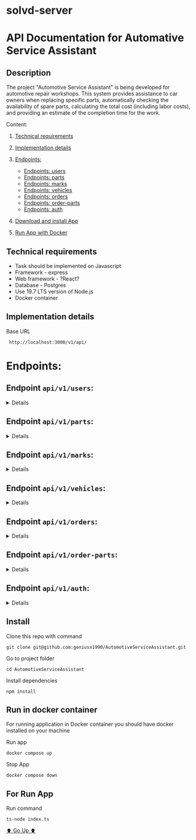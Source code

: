 # solvd-server

# API Documentation for Automative Service Assistant

## Description <a name="go-up"></a>

The project "Automotive Service Assistant" is being developed 
for automotive repair workshops. This system provides assistance 
to car owners when replacing specific parts, automatically checking 
the availability of spare parts, calculating the total cost 
(including labor costs), and providing an estimate of the completion 
time for the work.

Content:

1. [Technical requirements](#Technical-requirements)
2. [Implementation details](#Implementation-details)
3. [Endpoints:](#Endpoints)
   - [Endpoints: users](#users)
   - [Endpoints: parts](#parts)
   - [Endpoints: marks](#marks)
   - [Endpoints: vehicles](#vehicles)
   - [Endpoints: orders](#orders)
   - [Endpoints: order-parts](#order-parts)
   - [Endpoints: auth](#auth)

4. [Download and install App](#Install)
5. [Run App with Docker](#docker)

## Technical requirements <a name="Technical-requirements"></a>

- Task should be implemented on Javascript
- Framework - express
- Web framework - ?React?
- Database - Postgres
- Use 19.7 LTS version of Node.js
- Docker container

## Implementation details <a name="Implementation-details"></a>

Base URL

```
 http://localhost:3000/v1/api/
```

# Endpoints: <a name="Endpoints"></a>

## Endpoint `api/v1/users`: <a name="users"></a>
<details>

### GET all users
##### `GET api/v1/users` 
<details>

This endpoint allows you to get a list of users.

* **Success Response:**

```
  HTTP/1.1 200 OK
  Content-Type: application/json 
  [
    {
      "id": "1",
      "name": "John Doe",
      "email": "john.doe@example.com",
      "password": "$2a$05$bWPQ0AXCJPdm8H4f1S6XeOCUJs8zfjNcsGU7/QjYqqKhUpbijk22y",
      "phonenumber": "123123",
      "role": "user"
    },
    {
      "id": "2",
      "name": "Jane Smith",
      "email": "jane.smith@example.com",
      "password": "$2a$05$bWPQ0AXCJPdm8H4f1S6XeOCUJs8zfjNcsGU7/QjYqqKhUpbijk22y",
      "phonenumber": "232323",
      "role": "admin"
    },
    ...
    ]
```
</details>

### GET one user
##### `GET api/v1/users/:id`
<details>
This endpoint allows you to retrieve a single user by ID.

- Query Parameters

| Parameter | Type   | Required | Description  |
|-----------|--------|----------|--------------|
| `id=[integer]`      | number | Yes      | The user ID. |

* **Success Response:**

```
    HTTP/1.1 200 OK
    Content-Type: application/json
    {
      "id": "1",
      "name": "John Doe",
      "email": "john.doe@example.com",
      "password": "$2a$05$bWPQ0AXCJPdm8H4f1S6XeOCUJs8zfjNcsGU7/QjYqqKhUpbijk22y",
      "phonenumber": "123123",
      "role": "user"
    }
```

* **Error Response:**
```
    HTTP/1.1 400 Bad Request
    Content-Type: application/json
    {
      error: "Invalid User ID. User ID must be a number."
    }

    HTTP/1.1 404 Not Found
    Content-Type: application/json
    {
      error: "User not found." 
    }

    HTTP/1.1 500 Internal Server Error
    Content-Type: application/json
    {
      error: "An error occurred while fetching the user."
    }
```
</details>

### POST Create a new  user
##### `POST api/v1/users`
<details>
This endpoint allows you to register a new user in the system.

Example request body:
```
    {
        "name": "johndoe",
        "email": "john.doe@example.com",
        "password": "securepassword",
        "phonenumber": "123123",
        "role": "user"
    }
```
* **Success Response:**
```
  HTTP/1.1 201 Created
  Content-Type: application/json
   {
        "name": "johndoe",
        "email": "john.doe@example.com",
        "password": "securepassword",
        "phonenumber": "123123",
        "role": "user"
    }
```

* **Error Response:**

```
  HTTP/1.1 400 Bad Request
  Content-Type: application/json

    {
        error: "Invalid user data. Please check the request data and try again."
    }

  HTTP/1.1 500 Internal Server Error
  Content-Type: application/json
    {
        error: "An error occurred while fetching the user."
    }

```
</details>

### PUT Update user
##### `PUT api/v1/users`
<details>
This endpoint allows you to update a user info in the system.

Example request body:
```
  {
    "id": 1,
    "name": "andrea",
    "email": "andrea@gmail.com",
    "password": "$2a$05$bWPQ0AXCJPdm8H4f1S6XeOCUJs8zfjNcsGU7/QjYqqKhUpbijk22y",
    "phonenumber": "1234567",
    "role": "User"
  }
```
* **Success Response:**

```
  HTTP/1.1 200 OK
  Content-Type: application/json

  {
    "message": "User successfully updated",
    "updatedUser": {
        "id": 1,
        "name": "andrea",
        "email": "andrea@gmail.com",
        "password": "$2a$05$bWPQ0AXCJPdm8H4f1S6XeOCUJs8zfjNcsGU7/QjYqqKhUpbijk22y",
        "phonenumber": "1234567",
        "role": "User"
    }
  }
```
* **Error Response:**
```
  HTTP/1.1 404 Not Found
  Content-Type: application/json
  {
    error: "User not found." 
  }

  HTTP/1.1 500 Internal Server Error
  Content-Type: application/json
  {
    error: "An error occurred while updating the user"
  }
```
</details>

### DELETE Delete user
##### `DELETE api/v1/users/:userId`
<details>
This endpoint allows you to delete a single user by ID.

- Query Parameters

| Parameter | Type   | Required | Description                     |
|-----------|--------|----------|---------------------------------|
| `id=[integer]`| number| Yes   | The user id for delete account. |


* **Success Response:**
```
    HTTP/1.1 200 OK
    Content-Type: application/json
    {
       "message": "User successfully deleted",
       "deletedUser": {
        "id": 3,
        "name": "andrea",
        "email": "andrea@gmail.com",
        "password": "andrea",
        "phonenumber": "1234567",
        "role": "User"
    }
}
```
* **Error Response:**

```
    HTTP/1.1 404 Not Found
    Content-Type: application/json
    {
        error: "User not found"
    }

    HTTP/1.1 500 Internal Server Error
    Content-Type: application/json
    {
      error: "An error occurred while deleting the user"
    }
```
</details>

</details>

## Endpoint `api/v1/parts`: <a name="parts"></a>

<details>

### GET Get all spare parts
##### `GET api/v1/parts`
<details>
This request allows you to get all spare parts.

* **Success Response:**

```
  HTTP/1.1 200 OK
  Content-Type: application/json
    [
        {
            "id": 1,
            "part_name": "Brake Pads",
            "description": "Front brake pads for safe braking",
            "price": "$30.50",
            "availability": true,
            "repair_cost": "$50.00",
            "repair_time": {
            "hours": 3
            },
            "vehicle_id": 1
        },
        {
            "id": 67,
            "part_name": "Air Filter",
            "description": "Engine air filter for clean air intake",
            "price": "$8.99",
            "availability": true,
            "repair_cost": "$0.00",
            "repair_time": {
            "hours": 1
            },
            "vehicle_id": 5
        },
        {
            "id": 97,
            "part_name": "Spark Plugs",
            "description": "Set of spark plugs for ignition",
            "price": "$15.99",
            "availability": true,
            "repair_cost": "$20.00",
            "repair_time": {
            "hours": 1
            },
            "vehicle_id": 4
        }
    ]
```
</details>

### GET Get part
##### `GET api/v1/parts/:id`
<details>
This endpoint allows you to retrieve one spare part by ID.

* **Success Response:**

```
  HTTP/1.1 200 OK
  Content-Type: application/json
  {
    "id": 1,
    "part_name": "Brake Pads",
    "description": "Front brake pads for safe braking",
    "price": "$30.50",
    "availability": true,
    "repair_cost": "$50.00",
    "repair_time": {
        "hours": 3
    },
    "vehicle_id": 1
  }
```

* **Error Response:**

```
  HTTP/1.1 404 Not Found
  Content-Type: application/json
    {
    error: "Part not found." 
    }

  HTTP/1.1 500 Internal Server Error
  Content-Type: application/json
    {
      error: "An error occurred while fetching the part."
    }
```
</details>

### POST Create new part
##### `POST api/v1/parts`
<details>
This request allows to reate a new part, only admin can do this. The request
  body should contain the required information for creating a new spare part, such as
  part name, description, price, availability, repair cost, repair time, vehicle_id.

```
Header:
  {
      Authorization: Bearer your-jwt-token-here
  }

  {
    "part_name": "Brake Pads",
    "description": "Front brake pads for safe braking",
    "price": "$30.50",
    "availability": true,
    "repair_cost": "$50.00",
    "repair_time": {
        "hours": 3
    },
    "vehicle_id": 1
  }
```
* **Success Response:**

```
  HTTP/1.1 201 Created
  Content-Type: application/json
  {
      part: {
          {
            "id": 2,
            "description": "Front brake pads for safe braking",
            "price": "$30.50",
            "availability": true,
            "repair_cost": "$50.00",
            "repair_time": {
                "hours": 3
            },
            "vehicle_id": 1
          },
        message: 'Part created successfully',
      }
  }
```

* **Error Response:**
```
  HTTP/1.1 400 Bad Request
  Content-Type: application/json
  {
    error: 'Invalid input. Please provide valid data and a positive price.'
  }

   HTTP/1.1 500 Internal Server Error
   Content-Type: application/json
  {
    error: "An error occurred while creating the part."
  }
```
</details>

### PUT Update part
##### `PUT api/v1/parts`

<details>
This request allows to update a part. The request
  body should contain the required information for updating a new spare part, such as
  part name, price, availability, repair cost, repair time, vehicle_id, id.

* **Success Response:**

```
  HTTP/1.1 200 OK
  Content-Type: application/json

  {
    part: {
          {
            "id": 2,
            "part_name": "Engine oil filter",
            "description": "Front brake pads for safe braking",
            "price": "15.00",
            "availability": 12,
            "repair_cost": 10,
            "repair_time": 1,
            "vehicle_id": 1
          },
      message: 'Part updated successfully',
      }
  }
```
* **Error Response:**

```
  HTTP/1.1 400 Bad Request
  Content-Type: application/json
  {
    message: 'ID not specified'
  }

  HTTP/1.1 404 Not Found
  Content-Type: application/json
  {
    error: 'Part not found'
  }

  HTTP/1.1 500 Internal Server Error
  Content-Type: application/json
  {
    error: "An error occurred while updating the part."
  }
```
</details>

### DELETE Delete part
##### `DELETE api/parts/:id`

<details>
This endpoint allows you to delete a par in the system.

- Query Parameters

| Parameter    | Type   | Required | Description               |
|--------------|--------|----------|---------------------------|
| `id=[integer]`| number| Yes      | The part id for delete spare part. |

* **Success Response:**

```
    HTTP/1.1 200 OK
    Content-Type: application/json
    {
      part: {
          {
            "id": 2,
            "part_name": "Engine oil filter",
            "description": "Front brake pads for safe braking",
            "price": "15.00",
            "availability": 12,
            "repair_cost": 10,
            "repair_time": 1,
            "vehicle_id": 1
          },
      message: 'Part deleted successfully',
      }
  }
```

```
    HTTP/1.1 404 Not Found
    Content-Type: application/json

    {
      error: "Part not found"
    }

    HTTP/1.1 500 Internal Server Error
    Content-Type: application/json
    {
      error: "An error occurred while deleting the part."
    }
```
</details>
</details>

## Endpoint `api/v1/marks`: <a name="marks"></a>
<details>

### GET all marks
##### `GET api/v1/marks`
<details>

This endpoint allows you to get a list of marks of vehicle.


* **Success Response:**

```
  HTTP/1.1 200 OK
  Content-Type: application/json
  [
    {
        "id": 1,
        "mark": "Mercedes-Benz"
    },
    {
        "id": 2,
        "mark": "BMW"
    },
    {
        "id": 3,
        "mark": "Toyota"
    }
]
```
</details>

### GET one mark
##### `GET api/v1/marks/:id`

<details>
This endpoint allows you to retrieve a single mark by ID.

* **Success Response:**

```
  HTTP/1.1 200 OK
  Content-Type: application/json
  {
    "id": 1,
    "mark": "Mercedes-Benz"
  }
```
* **Error Response:**

```
    HTTP/1.1 404 Not Found
    Content-Type: application/json
    {
      error: "Mark not found." 
    }

    HTTP/1.1 500 Internal Server Error
    Content-Type: application/json
    {
      error: "An error occurred while fetching the mark."
    }
```
</details>

### POST Create new mark
##### `POST api/v1/marks`

<details>
This endpoint allows you to register a new mark in the system.
The request body should contain the required information 
  for creating a new mark, such as mark name.

* **Request:**
```
  {
    "mark": "KIA"
  }
```
* **Success Response:**

```
  HTTP/1.1 201 Created
  Content-Type: application/json
  {
    "mark": {
        "id": 6,
        "mark": "KIA"
    },
    "message": "Mark created successfully"
}
```
* **Error Response:**

```
  HTTP/1.1 400 Bad Request
  Content-Type: application/json
  {
    error: 'Invalid input: mark is required.'
  }

   HTTP/1.1 500 Internal Server Error
   Content-Type: application/json
  {
    error: "An error occurred while creating a mark."
  }
```
</details>


### PUT Update mark
##### `PUT api/v1/marks`

<details>
This endpoint allows you to update a mark info in the system.

Example request body:
```
  {
    "id": 5,
    "mark": "Porsche",
  }
```

* **Success Response:**
```
  HTTP/1.1 200 OK
  Content-Type: application/json
  {
    "message": "Mark updated successfully",
    "updatedMark": {
        "id": 5,
        "mark": "Porsche"
    }
}
```

* **Error Response:**

```
  HTTP/1.1 400 Bad Request
  Content-Type: application/json
  {
    message: 'ID not specified'
  }

  HTTP/1.1 404 Not Found
  Content-Type: application/json
  {
    error: 'Mark not found'
  }

   HTTP/1.1 500 Internal Server Error
  Content-Type: application/json
  {
    error: "An error occurred while updating the mark."
  }
```
</details>

### DELETE Delete mark
##### `DELETE api/marks/:id`

<details>
This endpoint allows you to delete a single mark by ID.

- Query Parameters

| Parameter    | Type   | Required | Description               |
|--------------|--------|----------|---------------------------|
| `id=[integer]`| number| Yes      | The mark id for delete mark. |


* **Success Response:**

```
    HTTP/1.1 200 OK
    Content-Type: application/json
    {
        "message": "Mark deleted successfully",
        "deletedMark": {
            "id": 5,
            "mark": "Porsche"
        }
    }
```

* **Error Response:**

```
    HTTP/1.1 404 Not Found
    Content-Type: application/json

    {
      error: "Mark not found"
    }

    HTTP/1.1 500 Internal Server Error
    Content-Type: application/json
    {
      error: "An error occurred while deleting the mark."
    }
```
</details>
</details>



## Endpoint `api/v1/vehicles`: <a name="vehicles"></a>
<details>

### GET all vehicles
##### `GET api/v1/vehicles`
<details>

This endpoint allows you to get a list of vehicles.


* **Success Response:**

```
  HTTP/1.1 200 OK
  Content-Type: application/json
  [
    {
        "id": 1,
        "mark_id": 2,
        "vehicle_year": 2016
    },
    {
        "id": 2,
        "mark_id": 3,
        "vehicle_year": 2016
    },
    ...
  ]
```
</details>

### GET one vehicle
##### `GET api/v1/vehicles/:id`

<details>
This endpoint allows you to retrieve a single vehicle by ID.

- Query Parameters

| Parameter    | Type   | Required | Description               |
|--------------|--------|----------|---------------------------|
| `id=[integer]`| number| Yes      | The vehicle id to get the vehicle. |

* **Success Response:**

```
  HTTP/1.1 200 OK
  Content-Type: application/json
  {
    "id": 1,
    "mark_id": 2,
    "vehicle_year": 2016
  }
```
* **Error Response:**

```
    HTTP/1.1 404 Not Found
    Content-Type: application/json
    {
      error: "Vehicle not found." 
    }

    HTTP/1.1 500 Internal Server Error
    Content-Type: application/json
    {
      error: "An error occurred while fetching the vehicle."
    }
```
</details>

### POST Create new vehicle
##### `POST api/v1/vehicles`

<details>
This endpoint allows you to register a new vehicle in the system.
The request body should contain the required information 
for creating a new vehicle, such as mark_id, vehicle year.

* **Request:**
```
  {
    "mark_id": 2,
    "vehicle_year": 2016
  }
```
* **Success Response:**

```
  HTTP/1.1 201 Created
  Content-Type: application/json
  {
    "message": "Vehicle created successfully",
    "vehicle": {
        "id": 4,
        "mark_id": 2,
        "vehicle_year": 2016
    }
  }
```
* **Error Response:**

```
  HTTP/1.1 400 Bad Request
  Content-Type: application/json
  {
    error: 'Invalid or missing data in the request.'
  }

   HTTP/1.1 500 Internal Server Error
   Content-Type: application/json
  {
    error: "An error occurred while creating a vehicle."
  }
```
</details>


### PUT Update vehicle
##### `PUT api/v1/vehicles`

<details>
This endpoint allows you to update a vehicle info in the system.

Example request body:
```
  { 
    "id": 4,
    "mark_id": 2,
    "vehicle_year": 2011
  }
```

* **Success Response:**
```
  HTTP/1.1 200 OK
  Content-Type: application/json
  {
    "message": "Vehicle updated successfully",
    "vehicle": {
        "id": 4,
        "mark_id": 2,
        "vehicle_year": 2011
    }
  }
```

* **Error Response:**

```
  HTTP/1.1 400 Bad Request
  Content-Type: application/json
  {
    message: 'ID not specified'
  }

  HTTP/1.1 404 Not Found
  Content-Type: application/json
  {
    error: 'Vehicle not found'
  }

   HTTP/1.1 500 Internal Server Error
  Content-Type: application/json
  {
    error: "An error occurred while updating the vehicle."
  }
```
</details>

### DELETE Delete vehicle
##### `DELETE api/vehicles/:id`

<details>
This endpoint allows you to delete a single vehicle by ID.

- Query Parameters

| Parameter    | Type   | Required | Description               |
|--------------|--------|----------|---------------------------|
| `id=[integer]`| number| Yes      | The vehicle id for delete vehicle. |


* **Success Response:**

```
    HTTP/1.1 200 OK
    Content-Type: application/json
    {
    "message": "Vehicle deleted successfully",
    "vehicle": {
        "id": 6,
        "mark_id": 3,
        "vehicle_year": 2011
      }
    }
```

* **Error Response:**

```
    HTTP/1.1 404 Not Found
    Content-Type: application/json

    {
      error: "Vehicle not found"
    }

    HTTP/1.1 500 Internal Server Error
    Content-Type: application/json
    {
      error: "An error occurred while deleting the vehicle."
    }
```
</details>
</details>

## Endpoint `api/v1/orders`: <a name="orders"></a>
<details>

### GET all orders
##### `GET api/v1/orders`
<details>

This endpoint allows you to get a list of orders.

* **Success Response:**

```
  HTTP/1.1 200 OK
  Content-Type: application/json
  [
    {
        "id": 1,
        "order_date": "2023-11-09",
        "status": "confirmed",
        "user_id": 2
    },
    {
        "id": 3,
        "order_date": "2222-03-09",
        "status": "in progress",
        "user_id": 1
    }
]
```
</details>

### GET one order
##### `GET api/v1/orders/:id`

<details>
This endpoint allows you to retrieve a single order by ID.

- Query Parameters

| Parameter    | Type   | Required | Description               |
|--------------|--------|----------|---------------------------|
| `id=[integer]`| number| Yes      | The order id to get the order. |

* **Success Response:**

```
  HTTP/1.1 200 OK
  Content-Type: application/json
  {
    "id": 6,
    "order_date": "2023-10-29T21:00:00.000Z",
    "status": "in progress",
    "user_id": 2,
    "partsSummary": {
        "total_price": "$38.98",
        "total_repair_cost": "$40.00",
        "total_repair_time": "14400.000000"
    }
  }
```
* **Error Response:**

```
    HTTP/1.1 404 Not Found
    Content-Type: application/json
    {
      error: "Order not found." 
    }

    HTTP/1.1 500 Internal Server Error
    Content-Type: application/json
    {
      error: "An error occurred while fetching the order."
    }
```
</details>

### POST Create new order
##### `POST api/v1/orders`

<details>
This endpoint allows you to register a new order in the system.
The request body should contain the required information 
for creating a new order, such as order date, status, user id.

* **Request:**
```
  {
      "order_date": "2023-11-09",
      "status": "in progress",
      "user_id": 2
  }
```
* **Success Response:**

```
  HTTP/1.1 201 Created
  Content-Type: application/json
  {
    "message": "Order created successfully",
    "order": {
        "id": 7,
        "order_date": "2023-11-08T21:00:00.000Z",
        "status": "in progress",
        "user_id": 2
    }
}
```
* **Error Response:**

```
  HTTP/1.1 400 Bad Request
  Content-Type: application/json
  {
    error: 'Invalid or missing data in the request.'
  }

   HTTP/1.1 500 Internal Server Error
   Content-Type: application/json
  {
    error: "An error occurred while creating order."
  }
```
</details>


### PUT Update order
##### `PUT api/v1/orders`

<details>
This endpoint allows you to update an order info in the system.

Example request body:
```
  {
    "id": 4,
    "order_date": "2023-12-08T21:00:00.000Z",
    "status": "confirmed",
    "user_id": 2
}
```

* **Success Response:**
```
  HTTP/1.1 200 OK
  Content-Type: application/json
  {
    "message": "Order updated successfully",
    "order": {
        "id": 4,
        "order_date": "2023-12-07T21:00:00.000Z",
        "status": "confirmed",
        "user_id": 2
    }
  }
```

* **Error Response:**

```
  HTTP/1.1 400 Bad Request
  Content-Type: application/json
  {
    message: 'ID not specified'
  }

  HTTP/1.1 404 Not Found
  Content-Type: application/json
  {
    error: 'Order not found'
  }

  HTTP/1.1 500 Internal Server Error
  Content-Type: application/json
  {
    error: "An error occurred while updating the order."
  }
```
</details>

### DELETE Delete order
##### `DELETE api/v1/orders/:id`

<details>
This endpoint allows you to delete a single order by ID.

- Query Parameters

| Parameter    | Type   | Required | Description               |
|--------------|--------|----------|---------------------------|
| `id=[integer]`| number| Yes      | The order id for delete order. |


* **Success Response:**

```
    HTTP/1.1 200 OK
    Content-Type: application/json
    {
    "message": "Order deleted successfully",
    "order": {
        "id": 4,
        "order_date": "2023-12-07T21:00:00.000Z",
        "status": "confirmed",
        "user_id": 2
      }
    }
```

* **Error Response:**

```
    HTTP/1.1 404 Not Found
    Content-Type: application/json

    {
      error: "Order not found"
    }

    HTTP/1.1 500 Internal Server Error
    Content-Type: application/json
    {
      error: "An error occurred while deleting the order."
    }
```
</details>
</details>


## Endpoint `api/v1/order-parts`: <a name="order-parts"></a>
<details>

### GET all order-parts
##### `GET api/v1/order-parts`
<details>

This endpoint allows you to get a list of order-parts.

* **Success Response:**

```
  HTTP/1.1 200 OK
  Content-Type: application/json
  [
    {
        "id": 5,
        "order_id": 1,
        "part_id": 1
    },
    {
        "id": 7,
        "order_id": 1,
        "part_id": 1
    }
  ]
```
</details>

### GET one order-part
##### `GET api/v1/order-parts/:id`

<details>
This endpoint allows you to retrieve a single order part by ID.

- Query Parameters

| Parameter    | Type   | Required | Description               |
|--------------|--------|----------|---------------------------|
| `id=[integer]`| number| Yes      | The order id to get the order part. |

* **Success Response:**

```
  HTTP/1.1 200 OK
  Content-Type: application/json
  {
    "id": 5,
    "order_id": 1,
    "part_id": 1
  }
```
* **Error Response:**

```
    HTTP/1.1 404 Not Found
    Content-Type: application/json
    {
      error: "Order part not found." 
    }

    HTTP/1.1 500 Internal Server Error
    Content-Type: application/json
    {
      error: "An error occurred while fetching order parts."
    }
```
</details>

### POST Create new order-part
##### `POST api/v1/order-parts`

<details>
This endpoint allows you to register a new order part in the system.
The request body should contain the required information 
for creating a new order part, such as order id, part id.

* **Request:**
```
  {
    "order_id": 1,
    "part_id": 1
  }
```
* **Success Response:**

```
  HTTP/1.1 201 Created
  Content-Type: application/json
  {
    "message": "Order part created successfully",
    "orderPart": {
        "id": 8,
        "order_id": 1,
        "part_id": 1
    }
  }
```
* **Error Response:**

```
  HTTP/1.1 400 Bad Request
  Content-Type: application/json
  {
    error: 'Invalid or missing data in the request.'
  }

   HTTP/1.1 500 Internal Server Error
   Content-Type: application/json
  {
    error: "An error occurred while creating a part for order."
  }
```
</details>


### PUT Update order-part
##### `PUT api/v1/order-parts`

<details>
This endpoint allows you to update an order part info in the system.

Example request body:
```
  {
    "id": 8,
    "order_id": 1,
    "part_id": 3
  }
```

* **Success Response:**
```
  HTTP/1.1 200 OK
  Content-Type: application/json
  {
    "message": "Order part updated successfully",
    "orderPart": {
        "id": 8,
        "order_id": 1,
        "part_id": 3
    }
  }
```

* **Error Response:**

```
  HTTP/1.1 400 Bad Request
  Content-Type: application/json
  {
    message: 'ID not specified'
  }

  HTTP/1.1 404 Not Found
  Content-Type: application/json
  {
    error: 'Order part not found'
  }

   HTTP/1.1 500 Internal Server Error
  Content-Type: application/json
  {
    error: "An error occurred while updating the order part."
  }
```
</details>

### DELETE Delete order-part
##### `DELETE api/order-parts/:id`

<details>
This endpoint allows you to delete a single order part by ID.

- Query Parameters

| Parameter    | Type   | Required | Description               |
|--------------|--------|----------|---------------------------|
| `id=[integer]`| number| Yes      | The order part id for delete order part. |


* **Success Response:**

```
    HTTP/1.1 200 OK
    Content-Type: application/json
    {
    "message": "Order part deleted successfully",
    "part": {
        "id": 8,
        "order_id": 1,
        "part_id": 3
      }
    }
```

* **Error Response:**

```
    HTTP/1.1 404 Not Found
    Content-Type: application/json

    {
      error: "Order part not found"
    }

    HTTP/1.1 500 Internal Server Error
    Content-Type: application/json
    {
      error: "An error occurred while deleting the order part."
    }
```
</details>
</details>

## Endpoint `api/v1/auth`: <a name="order-parts"></a>
<details>

### POST User registration
##### `POST api/v1/auth/registration`

<details>
This endpoint allows you to register a new user in the system. 
To register a new user, you need to send a POST request with 
a JSON body containing the following required information:
name: The user's name.
email: The user's email address.
password: The user's password, which will be securely hashed before storage.
phonenumber: The user's phone number.
role: The role or access level of the user.

* **Request:**
```
  {
    "name": "test",
    "email": "test@gmail.com",
    "password": "test",
    "phonenumber": "8888",
    "role": "User"
  }
```
* **Success Response:**

```
  HTTP/1.1 201 Created
  Content-Type: application/json
  {
    "message": "user registered"
  }
```
* **Error Response:**

```
  HTTP/1.1 400 Bad Request
  Content-Type: application/json
  {
    "message": "Email is already taken, please use another email"
  }

   HTTP/1.1 500 Internal Server Error
   Content-Type: application/json
  {
    error: "Registration error."
  }
```
</details>

### POST User authorization
##### `POST api/v1/auth/login`

<details>
This endpoint handles user login functionality within the system. 
To log in, a user must send a POST request with a JSON body containing the following information:
email: The user's email address.
password: The user's password.

* **Request:**
```
  {
    "email": "inga@gmail.com",
    "password": "inga",
  }
```
* **Success Response:**

```
  HTTP/1.1 201 Created
  Content-Type: application/json
  {
    "token": "eyJhbGciOiJIUzI1NiIsInR5cCI6IkpXVCJ9.eyJzdWIiOjIsInJvbGUiOiJBZG1pbiIsImlhdCI6MTY5ODEzODkwNCwiZXhwIjoxNjk4MjI1MzA0fQ.QUvSl9iyjTpQZe9qGMsDaomduZaYVrefTq4JteKOA0U"
  }
```
* **Error Response:**

```
  HTTP/1.1 400 Bad Request
  Content-Type: application/json
  {
    "message": "Incorrect password"
  }

  HTTP/1.1 400 Bad Request
  Content-Type: application/json
  {
    "message": "The user with ${email} was not found"
  }

   HTTP/1.1 500 Internal Server Error
   Content-Type: application/json
  {
    error: "Login error."
  }
```
</details>

</details>



## Install <a name="Install"></a>

Clone this repo with command

```
git clone git@github.com:geniusx1990/AutomotiveServiceAssistant.git
```

Go to project folder

```
cd AutomotiveServiceAssistant
```

Install dependencies

```
npm install
```

## Run in docker container <a name="docker"></a>

For running application in Docker container you should have docker installed on your machine

Run app

```
docker compose up
```

Stop App

```
docker compose down
```

## For Run App

Run command

```
ts-node index.ts
```

[⬆ Go Up ⬆](#go-up)